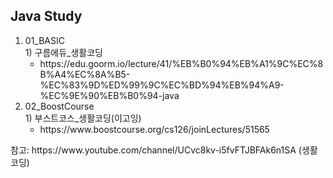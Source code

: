 <h2>Java Study</h2>

<ol>
    <li>01_BASIC<br>
        1) 구름에듀_생활코딩
        <ul>
            <li>https://edu.goorm.io/lecture/41/%EB%B0%94%EB%A1%9C%EC%8B%A4%EC%8A%B5-%EC%83%9D%ED%99%9C%EC%BD%94%EB%94%A9-%EC%9E%90%EB%B0%94-java</li>
        </ul>
    </li>
    <li>02_BoostCourse<br>
        1) 부스트코스_생활코딩(이고잉)
        <ul>
            <li>https://www.boostcourse.org/cs126/joinLectures/51565</li>
        </ul>
     </li>
</ol>
참고:  https://www.youtube.com/channel/UCvc8kv-i5fvFTJBFAk6n1SA (생활코딩)   

   
